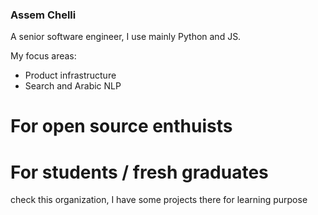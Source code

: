 ### Assem Chelli
A senior software engineer, I use mainly Python and JS. 

My focus areas:
- Product infrastructure
- Search and Arabic NLP

# For open source enthuists

# For students / fresh graduates
check this organization, I have some projects there for learning purpose
